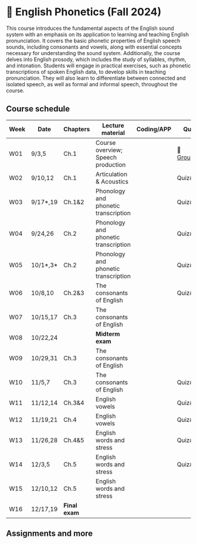 # 🌿 English Phonetics (Fall 2024)

This course introduces the fundamental aspects of the English sound system with an emphasis on its application to learning and teaching English pronunciation. It covers the basic phonetic properties of English speech sounds, including consonants and vowels, along with essential concepts necessary for understanding the sound system. Additionally, the course delves into English prosody, which includes the study of syllables, rhythm, and intonation. Students will engage in practical exercises, such as phonetic transcriptions of spoken English data, to develop skills in teaching pronunciation. They will also learn to differentiate between connected and isolated speech, as well as formal and informal speech, throughout the course.

## Course schedule

|Week|Date|Chapters|Lecture material|Coding/APP|Quiz|Assignments|
|--|--|--|--|--|--|--|
|W01|9/3,5|Ch.1|Course overview; Speech production||🐳 [Grouping](https://mrkim21.github.io/appfolder/grouping.html)||
|W02|9/10,12|Ch.1|Articulation & Acoustics||Quiz#1||
|W03|9/17*,19|Ch.1&2|Phonology and phonetic transcription||Quiz#2|Ch.1 EX|
|W04|9/24,26|Ch.2|Phonology and phonetic transcription||Quiz#3|[IPA practice](https://MK-316-IPA-practice.hf.space)|
|W05|10/1*,3*|Ch.2|Phonology and phonetic transcription||Quiz#4|Ch.2 EX|
|W06|10/8,10|Ch.2&3|The consonants of English||Quiz#5||
|W07|10/15,17|Ch.3|The consonants of English|||Ch.3 EX|
|W08|10/22,24||**Midterm exam**||||
|W09|10/29,31|Ch.3|The consonants of English||||
|W10|11/5,7|Ch.3|The consonants of English||Quiz#6||
|W11|11/12,14|Ch.3&4|English vowels||Quiz#7||
|W12|11/19,21|Ch.4|English vowels||Quiz#8||
|W13|11/26,28|Ch.4&5|English words and stress||Quiz#9||
|W14|12/3,5|Ch.5|English words and stress||Quiz#10||
|W15|12/10,12|Ch.5|English words and stress||||
|W16|12/17,19|**Final exam**||||

## Assignments and more
